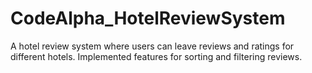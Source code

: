 # CodeAlpha_HotelReviewSystem
A hotel review system where users can leave reviews
and ratings for different hotels.
Implemented features for sorting and filtering reviews.
